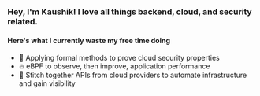 ### Hey, I'm Kaushik! I love all things backend, cloud, and security related.

#### Here's what I currently waste my free time doing
- 🔐 Applying formal methods to prove cloud security properties
- 🔥 eBPF to observe, then improve, application performance
- 🔮 Stitch together APIs from cloud providers to automate infrastructure and gain visibility

